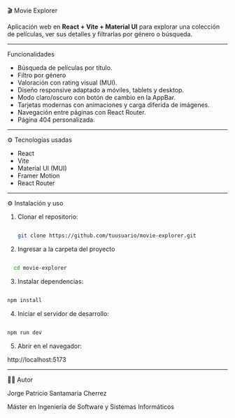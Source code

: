 🎬 Movie Explorer

Aplicación web en **React + Vite + Material UI** para explorar una colección de películas, ver sus detalles y filtrarlas por género o búsqueda.

---

Funcionalidades
- Búsqueda de películas por título.  
- Filtro por género  
- Valoración con rating visual (MUI).  
- Diseño responsive adaptado a móviles, tablets y desktop.  
- Modo claro/oscuro con botón de cambio en la AppBar.  
- Tarjetas modernas con animaciones y carga diferida de imágenes.  
- Navegación entre páginas con React Router.  
- Página 404 personalizada.  

---

⚙️ Tecnologías usadas
- React
- Vite
- Material UI (MUI)
- Framer Motion
- React Router

---

⚙️ Instalación y uso

1. Clonar el repositorio:
   
   ```bash
   
   git clone https://github.com/tuusuario/movie-explorer.git

   ```

3. Ingresar a la carpeta del proyecto

 ```bash

   cd movie-explorer

```

3. Instalar dependencias:

```bash

npm install

```

4. Iniciar el servidor de desarrollo:

```bash

npm run dev

```

5. Abrir en el navegador:

http://localhost:5173


--- 

👨‍💻 Autor

Jorge Patricio Santamaría Cherrez

Máster en Ingeniería de Software y Sistemas Informáticos


